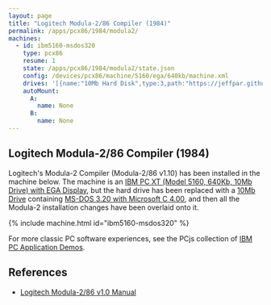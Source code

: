 ```yaml
---
layout: page
title: "Logitech Modula-2/86 Compiler (1984)"
permalink: /apps/pcx86/1984/modula2/
machines:
  - id: ibm5160-msdos320
    type: pcx86
    resume: 1
    state: /apps/pcx86/1984/modula2/state.json
    config: /devices/pcx86/machine/5160/ega/640kb/machine.xml
    drives: '[{name:"10Mb Hard Disk",type:3,path:"https://jeffpar.github.io/pcjs-disks/pcx86/drives/10mb/MSDOS320-C400.json"}]'
    autoMount:
      A:
        name: None
      B:
        name: None
---
```


Logitech Modula-2/86 Compiler (1984)
------------------------------------

Logitech's Modula-2 Compiler (Modula-2/86 v1.10) has been installed in the machine below.  The machine is
an [IBM PC XT (Model 5160, 640Kb, 10Mb Drive) with EGA Display](/devices/pcx86/machine/5160/ega/640kb/), but
the hard drive has been replaced with a [10Mb Drive](/disks/pcx86/drives/10mb/) containing
[MS-DOS 3.20 with Microsoft C 4.00](/disks/pcx86/drives/10mb/msdos320-c400-xt3.xml), and then all the Modula-2 installation
changes have been overlaid onto it.

{% include machine.html id="ibm5160-msdos320" %}

For more classic PC software experiences, see the PCjs collection of [IBM PC Application Demos](/apps/pcx86/).

References
----------

* [Logitech Modula-2/86 v1.0 Manual](http://bitsavers.informatik.uni-stuttgart.de/pdf/logitech/modula-2/Logitech_Modula-2_86_1.0_Feb84.pdf)
